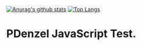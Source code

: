 [![Anurag's github stats](https://github-readme-stats.vercel.app/api?username=PDenzel&show_icons=true)](https://github.com/PDenzel/tx)
[![Top Langs](https://github-readme-stats.vercel.app/api/top-langs/?username=PDenzel)](https://github.com/PDenzel/tx)
[^_^]: # [![ReadMe Card](https://github-readme-stats.vercel.app/api/pin/?username=PDenzel&repo=tx)](https://github.com/PDenzel/tx)
[^_^]: # 我是不会显示吗
# PDenzel JavaScript Test.
